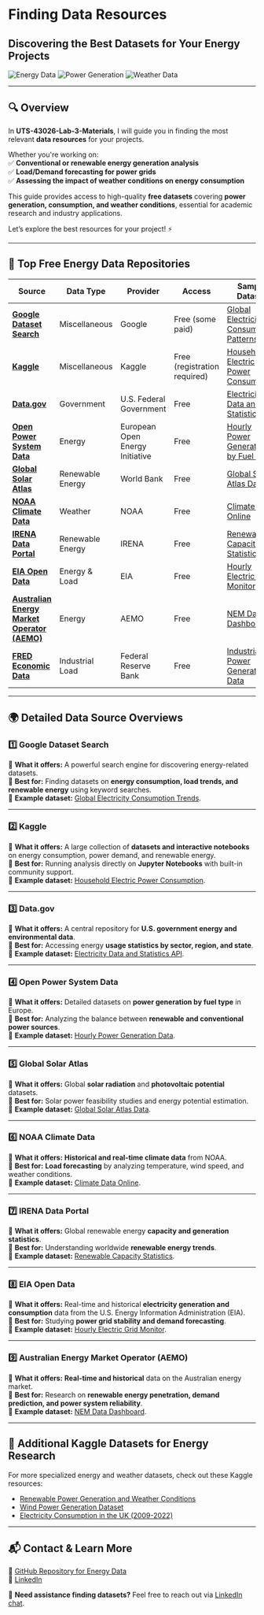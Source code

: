 # **Finding Data Resources**  

## **Discovering the Best Datasets for Your Energy Projects**  

![Energy Data](https://img.shields.io/badge/Energy%20Data-Free%20Resources-green.svg) ![Power Generation](https://img.shields.io/badge/Power%20Generation-Renewable%2FConventional-blue.svg) ![Weather Data](https://img.shields.io/badge/Weather%20Data-Available%202024-orange.svg)  

---

## **🔍 Overview**  

In **UTS-43026-Lab-3-Materials**, I will guide you in finding the most relevant **data resources** for your projects.  

Whether you're working on:  
✅ **Conventional or renewable energy generation analysis**  
✅ **Load/Demand forecasting for power grids**  
✅ **Assessing the impact of weather conditions on energy consumption**  

This guide provides access to high-quality **free datasets** covering **power generation, consumption, and weather conditions**, essential for academic research and industry applications.  

Let’s explore the best resources for your project! ⚡  

---

## **📂 Top Free Energy Data Repositories**  

| Source | Data Type | Provider | Access | Sample Dataset |
|--------|------------|-----------|--------|----------------|
| [**Google Dataset Search**](https://datasetsearch.research.google.com/) | Miscellaneous | Google | Free (some paid) | [Global Electricity Consumption Patterns](https://datasetsearch.research.google.com/search?query=global%20electricity%20consumption%20patterns) |
| [**Kaggle**](https://www.kaggle.com/datasets) | Miscellaneous | Kaggle | Free (registration required) | [Household Electric Power Consumption](https://www.kaggle.com/datasets/uciml/electric-power-consumption-data-set) |
| [**Data.gov**](https://www.data.gov/) | Government | U.S. Federal Government | Free | [Electricity Data and Statistics API](https://catalog.data.gov/dataset/electricity-data-and-statistics-application-programming-interface-api) |
| [**Open Power System Data**](https://open-power-system-data.org/) | Energy | European Open Energy Initiative | Free | [Hourly Power Generation by Fuel Type](https://data.open-power-system-data.org/time_series/) |
| [**Global Solar Atlas**](https://globalsolaratlas.info/) | Renewable Energy | World Bank | Free | [Global Solar Atlas Data](https://globalsolaratlas.info/downloads/world) |
| [**NOAA Climate Data**](https://www.ncdc.noaa.gov/data-access) | Weather | NOAA | Free | [Climate Data Online](https://www.ncdc.noaa.gov/cdo-web/) |
| [**IRENA Data Portal**](https://www.irena.org/Statistics) | Renewable Energy | IRENA | Free | [Renewable Capacity Statistics](https://www.irena.org/Statistics/View-Data-by-Topic/Capacity-and-Generation/Technologies) |
| [**EIA Open Data**](https://www.eia.gov/opendata/) | Energy & Load | EIA | Free | [Hourly Electric Grid Monitor](https://www.eia.gov/electricity/gridmonitor/) |
| [**Australian Energy Market Operator (AEMO)**](https://www.aemo.com.au/) | Energy | AEMO | Free | [NEM Data Dashboard](https://www.aemo.com.au/Energy-systems/Electricity/National-Electricity-Market-NEM/Data-NEM) |
| [**FRED Economic Data**](https://fred.stlouisfed.org/) | Industrial Load | Federal Reserve Bank | Free | [Industrial Power Generation Data](https://fred.stlouisfed.org/series/IPG2211A2N) |

---

## **🌍 Detailed Data Source Overviews**  

### **1️⃣ Google Dataset Search**  
🔹 **What it offers:** A powerful search engine for discovering energy-related datasets.  
🔹 **Best for:** Finding datasets on **energy consumption, load trends, and renewable energy** using keyword searches.  
🔹 **Example dataset:** [Global Electricity Consumption Trends](https://datasetsearch.research.google.com/search?query=global%20electricity%20consumption%20patterns).  

---

### **2️⃣ Kaggle**  
🔹 **What it offers:** A large collection of **datasets and interactive notebooks** on energy consumption, power demand, and renewable energy.  
🔹 **Best for:** Running analysis directly on **Jupyter Notebooks** with built-in community support.  
🔹 **Example dataset:** [Household Electric Power Consumption](https://www.kaggle.com/datasets/uciml/electric-power-consumption-data-set).  

---

### **3️⃣ Data.gov**  
🔹 **What it offers:** A central repository for **U.S. government energy and environmental data**.  
🔹 **Best for:** Accessing energy **usage statistics by sector, region, and state**.  
🔹 **Example dataset:** [Electricity Data and Statistics API](https://catalog.data.gov/dataset/electricity-data-and-statistics-application-programming-interface-api).  

---

### **4️⃣ Open Power System Data**  
🔹 **What it offers:** Detailed datasets on **power generation by fuel type** in Europe.  
🔹 **Best for:** Analyzing the balance between **renewable and conventional power sources**.  
🔹 **Example dataset:** [Hourly Power Generation Data](https://data.open-power-system-data.org/time_series/).  

---

### **5️⃣ Global Solar Atlas**  
🔹 **What it offers:** Global **solar radiation** and **photovoltaic potential** datasets.  
🔹 **Best for:** Solar power feasibility studies and energy potential estimation.  
🔹 **Example dataset:** [Global Solar Atlas Data](https://globalsolaratlas.info/downloads/world).  

---

### **6️⃣ NOAA Climate Data**  
🔹 **What it offers:** **Historical and real-time climate data** from NOAA.  
🔹 **Best for:** **Load forecasting** by analyzing temperature, wind speed, and weather conditions.  
🔹 **Example dataset:** [Climate Data Online](https://www.ncdc.noaa.gov/cdo-web/).  

---

### **7️⃣ IRENA Data Portal**  
🔹 **What it offers:** Global renewable energy **capacity and generation statistics**.  
🔹 **Best for:** Understanding worldwide **renewable energy trends**.  
🔹 **Example dataset:** [Renewable Capacity Statistics](https://www.irena.org/Statistics/View-Data-by-Topic/Capacity-and-Generation/Technologies).  

---

### **8️⃣ EIA Open Data**  
🔹 **What it offers:** Real-time and historical **electricity generation and consumption** data from the U.S. Energy Information Administration (EIA).  
🔹 **Best for:** Studying **power grid stability and demand forecasting**.  
🔹 **Example dataset:** [Hourly Electric Grid Monitor](https://www.eia.gov/electricity/gridmonitor/).  

---

### **9️⃣ Australian Energy Market Operator (AEMO)**  
🔹 **What it offers:** **Real-time and historical** data on the Australian energy market.  
🔹 **Best for:** Research on **renewable energy penetration, demand prediction, and power system reliability**.  
🔹 **Example dataset:** [NEM Data Dashboard](https://www.aemo.com.au/Energy-systems/Electricity/National-Electricity-Market-NEM/Data-NEM).  

---

## **🔗 Additional Kaggle Datasets for Energy Research**  

For more specialized energy and weather datasets, check out these Kaggle resources:  

- [Renewable Power Generation and Weather Conditions](https://www.kaggle.com/datasets/pythonafroz/renewable-power-generation-and-weather-conditions/data)  
- [Wind Power Generation Dataset](https://www.kaggle.com/datasets/jorgesandoval/wind-power-generation)  
- [Electricity Consumption in the UK (2009-2022)](https://www.kaggle.com/datasets/albertovidalrod/electricity-consumption-uk-20092022/data)  

---

## **📬 Contact & Learn More**  

🔗 [GitHub Repository for Energy Data](https://github.com/xundullah/UTS-43026-Lab-3-Materials/)  
🔗 [LinkedIn](https://www.linkedin.com/in/raihanbinmofidul/)  

📩 **Need assistance finding datasets?** Feel free to reach out via [LinkedIn chat](https://www.linkedin.com/in/raihanbinmofidul/).

